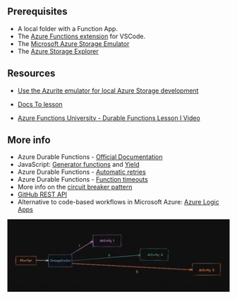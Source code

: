 ##  Prerequisites



- A local folder with a Function App.  
- The [Azure Functions extension](https://marketplace.visualstudio.com/items?itemName=ms-azuretools.vscode-azurefunctions) for VSCode.  
- The [Microsoft Azure Storage Emulator](https://docs.microsoft.com/azure/storage/common/storage-use-emulator)  
- The [Azure Storage Explorer](https://azure.microsoft.com/features/storage-explorer/)  



## Resources

  - [Use the Azurite emulator for local Azure Storage development](https://docs.microsoft.com/en-gb/azure/storage/common/storage-use-azurite?toc=%2Fazure%2Fstorage%2Fblobs%2Ftoc.json&tabs=visual-studio-code)


 - [Docs To lesson](https://github.com/marcduiker/azure-functions-university/tree/main/lessons/typescript/durable-functions/chaining)



 - [Azure Functions University - Durable Functions Lesson I Video](https://youtu.be/gE130BITP9g)


 ## More info

* Azure Durable Functions - [Official Documentation](https://docs.microsoft.com/azure/azure-functions/durable/)
* JavaScript: [Generator functions](https://developer.mozilla.org/docs/Web/JavaScript/Reference/Statements/function*) and [Yield](https://developer.mozilla.org/docs/Web/JavaScript/Reference/Operators/yield)
* Azure Durable Functions - [Automatic retries](https://docs.microsoft.com/azure/azure-functions/durable/durable-functions-error-handling?tabs=javascript#automatic-retry-on-failure)
* Azure Durable Functions - [Function timeouts](https://docs.microsoft.com/azure/azure-functions/durable/durable-functions-error-handling?tabs=javascript#function-timeouts)
* More info on the [circuit breaker pattern](https://docs.microsoft.com/azure/architecture/patterns/circuit-breaker)
* [GitHub REST API](https://docs.github.com/en/rest)
* Alternative to code-based workflows in Microsoft Azure: [Azure Logic Apps](https://azure.microsoft.com/services/logic-apps/)


![diagram](img/diagram.png)